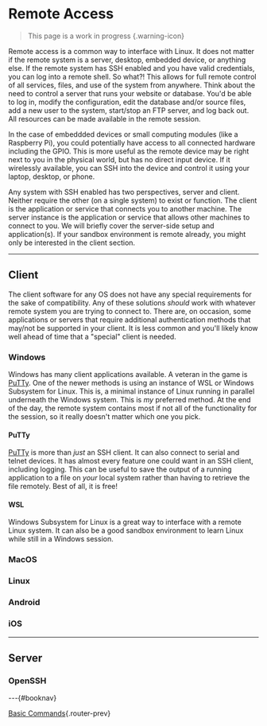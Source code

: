 # Remote Access

> This page is a work in progress
{.warning-icon}

Remote access is a common way to interface with Linux. It does not matter if the remote system is a server, desktop, embedded device, or anything else. If the remote system has SSH enabled and you have valid credentials, you can log into a remote shell. So what?! This allows for full remote control of all services, files, and use of the system from anywhere. Think about the need to control a server that runs your website or database. You'd be able to log in, modify the configuration, edit the database and/or source files, add a new user to the system, start/stop an FTP server, and log back out. All resources can be made available in the remote session.

In the case of embeddded devices or small computing modules (like a Raspberry Pi), you could potentially have access to all connected hardware including the GPIO. This is more useful as the remote device may be right next to you in the physical world, but has no direct input device. If it wirelessly available, you can SSH into the device and control it using your laptop, desktop, or phone.

Any system with SSH enabled has two perspectives, server and client. Neither require the other (on a single system) to exist or function. The client is the application or service that connects you to another machine. The server instance is the application or service that allows other machines to connect to you. We will briefly cover the server-side setup and application(s). If your sandbox environment is remote already, you might only be interested in the client section.

---

## Client

The client software for any OS does not have any special requirements for the sake of compatibility. Any of these solutions *should* work with whatever remote system you are trying to connect to. There are, on occasion, some applications or servers that require additional authentication methods that may/not be supported in your client. It is less common and you'll likely know well ahead of time that a "special" client is needed.

### Windows

Windows has many client applications available. A veteran in the game is [PuTTy](https://www.chiark.greenend.org.uk/~sgtatham/putty/). One of the newer methods is using an instance of WSL or Windows Subsystem for Linux. This is, a minimal instance of Linux running in parallel underneath the Windows system. This is *my* preferred method. At the end of the day, the remote system contains most if not all of the functionality for the session, so it really doesn't matter which one you pick.

#### PuTTy

[PuTTy](https://www.chiark.greenend.org.uk/~sgtatham/putty/) is more than *just* an SSH client. It can also connect to serial and telnet devices. It has almost every feature one could want in an SSH client, including logging. This can be useful to save the output of a running application to a file on *your* local system rather than having to retrieve the file remotely. Best of all, it is free!

#### WSL

Windows Subsystem for Linux is a great way to interface with a remote Linux system. It can also be a good sandbox environment to learn Linux while still in a Windows session.

### MacOS

### Linux

### Android

### iOS

---

## Server

### OpenSSH

---{#booknav}

[Basic Commands](/guides/linux/basic-commands){.router-prev}
